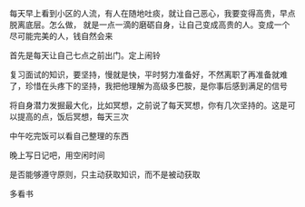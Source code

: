 

每天早上看到小区的人流，有人在随地吐痰，就让自己恶心，我要变得高贵，早点脱离底层。怎么做，
就是一点一滴的磨砺自身，让自己变成高贵的人。变成一个尽可能完美的人，钱自然会来

首先是每天让自己七点之前出门。定上闹铃

复习面试的知识，要坚持，慢就是快，平时努力准备好，不然离职了再准备就难了，珍惜在头疼下的坚持，我把他理解为高级多巴胺，是你事后感到满足的信号

将自身潜力发掘最大化，比如冥想，之前说了每天冥想，你有几次坚持的。这是可以提高的点，饭后冥想，每天三次

中午吃完饭可以看自己整理的东西

晚上写日记吧，用空闲时间

是否能够遵守原则，只主动获取知识，而不是被动获取

多看书
























